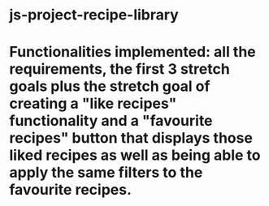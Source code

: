 # js-project-recipe-library

# Functionalities implemented: all the requirements, the first 3 stretch goals plus the stretch goal of creating a "like recipes" functionality and a "favourite recipes" button that displays those liked recipes as well as being able to apply the same filters to the favourite recipes.
